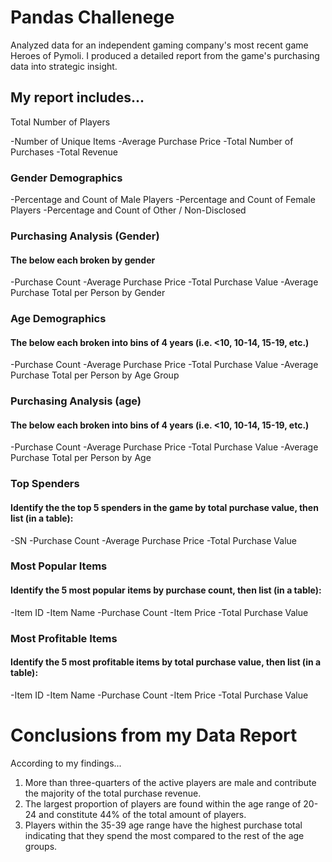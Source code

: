 # Pandas Challenege
Analyzed data for an independent gaming company's most recent game Heroes of Pymoli. I produced a detailed report from the game's purchasing data into strategic insight.  

## My report includes...

Total Number of Players




-Number of Unique Items
-Average Purchase Price
-Total Number of Purchases
-Total Revenue


### Gender Demographics 

-Percentage and Count of Male Players
-Percentage and Count of Female Players
-Percentage and Count of Other / Non-Disclosed


### Purchasing Analysis (Gender)

#### The below each broken by gender
-Purchase Count
-Average Purchase Price
-Total Purchase Value
-Average Purchase Total per Person by Gender


### Age Demographics

#### The below each broken into bins of 4 years (i.e. <10, 10-14, 15-19, etc.)
-Purchase Count
-Average Purchase Price
-Total Purchase Value
-Average Purchase Total per Person by Age Group


### Purchasing Analysis (age)

#### The below each broken into bins of 4 years (i.e. <10, 10-14, 15-19, etc.)
-Purchase Count
-Average Purchase Price
-Total Purchase Value
-Average Purchase Total per Person by Age

### Top Spenders

#### Identify the the top 5 spenders in the game by total purchase value, then list (in a table):
-SN
-Purchase Count
-Average Purchase Price
-Total Purchase Value




### Most Popular Items

#### Identify the 5 most popular items by purchase count, then list (in a table):
-Item ID
-Item Name
-Purchase Count
-Item Price
-Total Purchase Value

### Most Profitable Items

#### Identify the 5 most profitable items by total purchase value, then list (in a table):
-Item ID
-Item Name
-Purchase Count
-Item Price
-Total Purchase Value

  # Conclusions from my Data Report 
  
According to my findings...

1. More than three-quarters of the active players are male and contribute the majority of the total purchase revenue. 
2. The largest proportion of players are found within the age range of 20-24 and constitute 44% of the total amount of players. 
3. Players within the 35-39 age range have the highest purchase total indicating that they spend the most compared to the rest of the age groups. 





